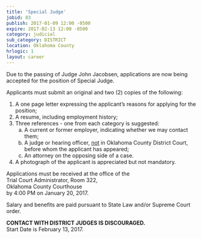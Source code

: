 ```yaml
---
title: 'Special Judge'
jobid: 83
publish: 2017-01-09 12:00 -0500
expire: 2017-02-13 12:00 -0500
category: judicial
sub_category: DISTRICT
location: Oklahoma County
hrlogic: 1
layout: career
---
```

<p>Due to the passing of Judge John Jacobsen, applications are now being accepted for the position of Special Judge. </p>
<p>Applicants must submit an original and 
two (2) copies of the following:</p>
<ol>
<li>A one page letter expressing the applicant’s reasons for applying for the position;</li>
<li>A resume, including employment history;</li>
<li>
Three references - one from each category is suggested:
<ol type="a">
<li>A current or former employer, indicating whether we may contact them;</li>
<li>A judge or hearing officer, <u>not</u> in Oklahoma County District Court, before whom the applicant has appeared;</li>
<li>An attorney on the opposing side of a case.</li>
</ol>
</li>
<li>A photograph of the applicant is appreciated but not mandatory. </li>
</ol>
<p>Applications must be received at the office of the<br>
Trial Court Administrator, Room 322,<br>
Oklahoma County Courthouse<br>
by 4:00 PM on January 20, 2017.</p>
<p>Salary and benefits are paid pursuant to State Law and/or Supreme Court order.</p>
<p><strong>CONTACT WITH DISTRICT JUDGES IS DISCOURAGED.</strong><br>
Start Date is February 13, 2017.</p>